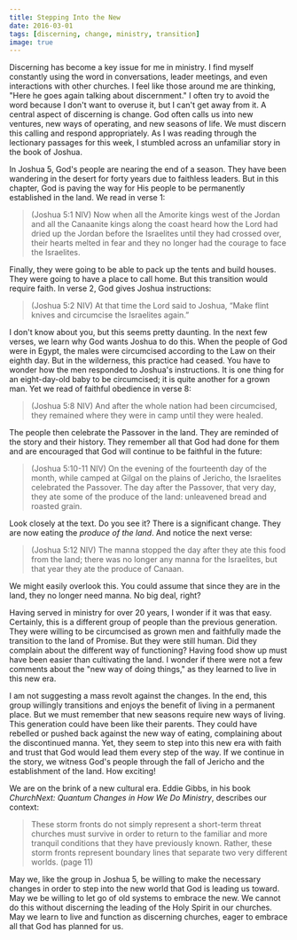 ```yaml
---
title: Stepping Into the New
date: 2016-03-01
tags: [discerning, change, ministry, transition]
image: true
---
```


Discerning has become a key issue for me in ministry. I find myself constantly using the word in conversations, leader meetings, and even interactions with other churches. I feel like those around me are thinking, "Here he goes again talking about discernment." I often try to avoid the word because I don't want to overuse it, but I can't get away from it. A central aspect of discerning is change. God often calls us into new ventures, new ways of operating, and new seasons of life. We must discern this calling and respond appropriately. As I was reading through the lectionary passages for this week, I stumbled across an unfamiliar story in the book of Joshua.

In Joshua 5, God's people are nearing the end of a season. They have been wandering in the desert for forty years due to faithless leaders. But in this chapter, God is paving the way for His people to be permanently established in the land. We read in verse 1:

> (Joshua 5:1 NIV) Now when all the Amorite kings west of the Jordan and all the Canaanite kings along the coast heard how the Lord had dried up the Jordan before the Israelites until they had crossed over, their hearts melted in fear and they no longer had the courage to face the Israelites.

Finally, they were going to be able to pack up the tents and build houses. They were going to have a place to call home. But this transition would require faith. In verse 2, God gives Joshua instructions:

> (Joshua 5:2 NIV) At that time the Lord said to Joshua, “Make flint knives and circumcise the Israelites again.”

I don't know about you, but this seems pretty daunting. In the next few verses, we learn why God wants Joshua to do this. When the people of God were in Egypt, the males were circumcised according to the Law on their eighth day. But in the wilderness, this practice had ceased. You have to wonder how the men responded to Joshua's instructions. It is one thing for an eight-day-old baby to be circumcised; it is quite another for a grown man. Yet we read of faithful obedience in verse 8:

> (Joshua 5:8 NIV) And after the whole nation had been circumcised, they remained where they were in camp until they were healed.

The people then celebrate the Passover in the land. They are reminded of the story and their history. They remember all that God had done for them and are encouraged that God will continue to be faithful in the future:

> (Joshua 5:10-11 NIV) On the evening of the fourteenth day of the month, while camped at Gilgal on the plains of Jericho, the Israelites celebrated the Passover. The day after the Passover, that very day, they ate some of the produce of the land: unleavened bread and roasted grain.

Look closely at the text. Do you see it? There is a significant change. They are now eating the _produce of the land_. And notice the next verse:

> (Joshua 5:12 NIV) The manna stopped the day after they ate this food from the land; there was no longer any manna for the Israelites, but that year they ate the produce of Canaan.

We might easily overlook this. You could assume that since they are in the land, they no longer need manna. No big deal, right?

Having served in ministry for over 20 years, I wonder if it was that easy. Certainly, this is a different group of people than the previous generation. They were willing to be circumcised as grown men and faithfully made the transition to the land of Promise. But they were still human. Did they complain about the different way of functioning? Having food show up must have been easier than cultivating the land. I wonder if there were not a few comments about the "new way of doing things," as they learned to live in this new era.

I am not suggesting a mass revolt against the changes. In the end, this group willingly transitions and enjoys the benefit of living in a permanent place. But we must remember that new seasons require new ways of living. This generation could have been like their parents. They could have rebelled or pushed back against the new way of eating, complaining about the discontinued manna. Yet, they seem to step into this new era with faith and trust that God would lead them every step of the way. If we continue in the story, we witness God's people through the fall of Jericho and the establishment of the land. How exciting!

We are on the brink of a new cultural era. Eddie Gibbs, in his book _ChurchNext: Quantum Changes in How We Do Ministry_, describes our context:

> These storm fronts do not simply represent a short-term threat churches must survive in order to return to the familiar and more tranquil conditions that they have previously known. Rather, these storm fronts represent boundary lines that separate two very different worlds. (page 11)

May we, like the group in Joshua 5, be willing to make the necessary changes in order to step into the new world that God is leading us toward. May we be willing to let go of old systems to embrace the new. We cannot do this without discerning the leading of the Holy Spirit in our churches. May we learn to live and function as discerning churches, eager to embrace all that God has planned for us.